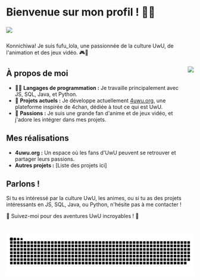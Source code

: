 # Bienvenue sur mon profil ! 🌈✨

###

<img src="https://rlzojomxcbdkcpdzgtjq.supabase.co/storage/v1/object/public/images/banner.png" />

###

Konnichiwa! Je suis fufu_lola, une passionnée de la culture UwU, de l'animation et des jeux vidéo. 🎮🌟

###

<img align="right" height="150" src="https://github.com/fufulola.png"  />

###

## À propos de moi
- 👩‍💻 **Langages de programmation :** Je travaille principalement avec JS, SQL, Java, et Python.
- 🚀 **Projets actuels :** Je développe actuellement [4uwu.org](https://4uwu.org), une plateforme inspirée de 4chan, dédiée à tout ce qui est UwU.
- 🌸 **Passions :** Je suis une grande fan d'anime et de jeux vidéo, et j'adore les intégrer dans mes projets.

## Mes réalisations
- **4uwu.org :** Un espace où les fans d'UwU peuvent se retrouver et partager leurs passions.
- **Autres projets :** [Liste des projets ici]

## Parlons !
Si tu es intéressé par la culture UwU, les animes, ou si tu as des projets intéressants en JS, SQL, Java, ou Python, n'hésite pas à me contacter !

🌟 Suivez-moi pour des aventures UwU incroyables ! 🌟


###

<br clear="both">

<img src="https://github.com/fufulola/fufulola/blob/output/snake.svg" alt="Snake animation" />

###
